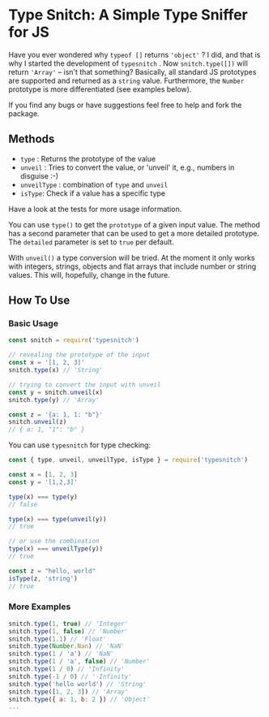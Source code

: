 # Type Snitch: A Simple Type Sniffer for JS

Have you ever wondered why `typeof []` returns `'object'` ? I did, and that is why I started the development of `typesnitch` . Now `snitch.type([])` will return `'Array'` – isn't that something? Basically, all standard JS prototypes are supported and returned as a `string` value. Furthermore, the `Number` prototype is more differentiated (see examples below).

If you find any bugs or have suggestions feel free to help and fork the package.

## Methods

* `type` : Returns the prototype of the value
* `unveil` : Tries to convert the value, or 'unveil' it, e.g., numbers in disguise :-)
* `unveilType` : combination of `type` and `unveil`
* `isType`: Check if a value has a specific type

Have a look at the tests for more usage information.

You can use `type()` to get the `prototype` of a given input value. The method has a second parameter that can be used to get a more detailed prototype. The `detailed` parameter is set to `true` per default.

With `unveil()` a type conversion will be tried. At the moment it only works with integers, strings, objects and flat arrays that include number or string values. This will, hopefully, change in the future.

## How To Use

### Basic Usage

``` js
const snitch = require('typesnitch')

// revealing the prototype of the input
const x = '[1, 2, 3]'
snitch.type(x) // 'String'

// trying to convert the input with unveil
const y = snitch.unveil(x)
snitch.type(y) // 'Array'

const z = '{a: 1, 1: "b"}'
snitch.unveil(z)
// { a: 1, "1": "b" }
```


You can use `typesnitch` for type checking:

```js
const { type, unveil, unveilType, isType } = require('typesnitch')

const x = [1, 2, 3]
const y = '[1,2,3]'

type(x) === type(y)
// false

type(x) === type(unveil(y))
// true

// or use the combination
type(x) === unveilType(y))
// true

const z = "hello, world"
isType(z, 'string')
// true
```

### More Examples

``` js
snitch.type(1, true) // 'Integer'
snitch.type(1, false) // 'Number'
snitch.type(1.1) // 'Float'
snitch.type(Number.Nan) // 'NaN'
snitch.type(1 / 'a') // 'NaN'
snitch.type(1 / 'a', false) // 'Number'
snitch.type(1 / 0) // 'Infinity'
snitch.type(-1 / 0) // '-Infinity'
snitch.type('hello world') // 'String'
snitch.type([1, 2, 3]) // 'Array'
snitch.type({ a: 1, b: 2 }) // 'Object'
...
```
